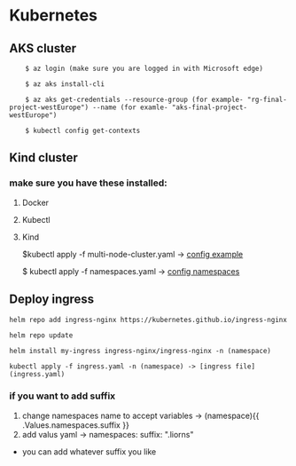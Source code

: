 # Kubernetes

## AKS cluster

```
    $ az login (make sure you are logged in with Microsoft edge)
    
    $ az aks install-cli
    
    $ az aks get-credentials --resource-group (for example- "rg-final-project-westEurope") --name (for examle- "aks-final-project-westEurope")
    
    $ kubectl config get-contexts
```
 


## Kind cluster

### make sure you have these installed:
1. Docker
2. Kubectl
3. Kind


    $kubectl apply -f multi-node-cluster.yaml -> [config example](multi-node-cluster.yaml)
    
    $ kubectl apply -f namespaces.yaml -> [config namespaces](namespaces.yaml)




## Deploy ingress 

```
helm repo add ingress-nginx https://kubernetes.github.io/ingress-nginx
    
helm repo update
    
helm install my-ingress ingress-nginx/ingress-nginx -n (namespace)

kubectl apply -f ingress.yaml -n (namespace) -> [ingress file](ingress.yaml)
```

### if you want to add suffix
1. change namespaces name to accept variables -> (namespace){{ .Values.namespaces.suffix }}
2. add valus yaml -> namespaces: suffix: ".liorns"
- you can add whatever suffix you like 
    

